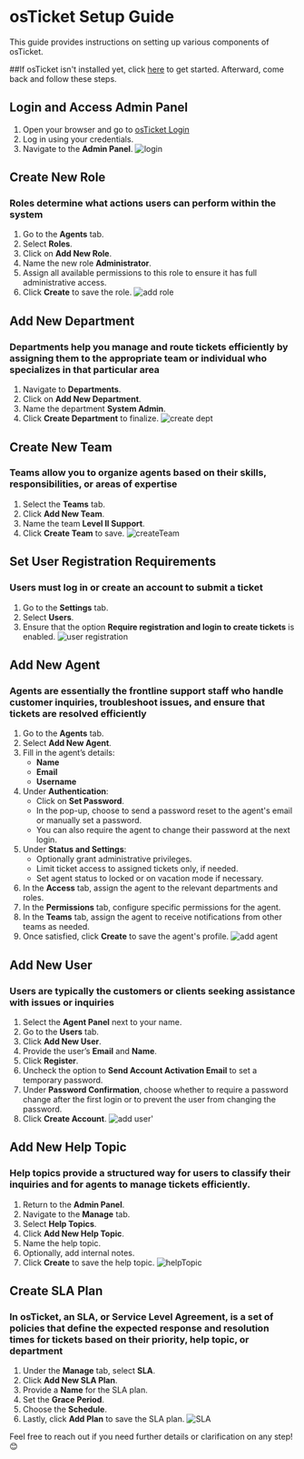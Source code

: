 # osTicket Setup Guide

This guide provides instructions on setting up various components of osTicket.

##If osTicket isn't installed yet, click [here](https://github.com/ccastro25/Setting_up_osTicket) to get started. Afterward, come back and follow these steps.

## Login and Access Admin Panel
1. Open your browser and go to [osTicket Login](http://localhost/osTicket/scp/login.php)
2. Log in using your credentials.
3. Navigate to the **Admin Panel**.
![login](https://github.com/user-attachments/assets/bd35ef85-21b1-4fa2-82bc-ef5d34f81be7)


## Create New Role
  ### Roles determine what actions users can perform within the system
1. Go to the **Agents** tab.
2. Select **Roles**.
3. Click on **Add New Role**.
4. Name the new role **Administrator**.
5. Assign all available permissions to this role to ensure it has full administrative access.
6. Click **Create** to save the role.
![add role](https://github.com/user-attachments/assets/ac717218-3ea3-40c5-a0a2-ad4ddeffa76f)

## Add New Department
### Departments help you manage and route tickets efficiently by assigning them to the appropriate team or individual who specializes in that particular area
1. Navigate to **Departments**.
2. Click on **Add New Department**.
3. Name the department **System Admin**.
4. Click **Create Department** to finalize.
![create dept](https://github.com/user-attachments/assets/2db24ec0-05ea-4ec0-b9cf-18c19649fb91)

## Create New Team
### Teams allow you to organize agents based on their skills, responsibilities, or areas of expertise
1. Select the **Teams** tab.
2. Click **Add New Team**.
3. Name the team **Level II Support**.
4. Click **Create Team** to save.
![createTeam](https://github.com/user-attachments/assets/ea2235d5-020c-4b43-b21d-ef019b535f25)

## Set User Registration Requirements
### Users must log in or create an account to submit a ticket
1. Go to the **Settings** tab.
2. Select **Users**.
3. Ensure that the option **Require registration and login to create tickets** is enabled.
![user registration](https://github.com/user-attachments/assets/a2b1a39b-07d2-47bb-8c6a-f5807cfd60d0)

## Add New Agent
### Agents are essentially the frontline support staff who handle customer inquiries, troubleshoot issues, and ensure that tickets are resolved efficiently
1. Go to the **Agents** tab.
2. Select **Add New Agent**.
3. Fill in the agent’s details:
   - **Name**
   - **Email**
   - **Username**
4. Under **Authentication**:
   - Click on **Set Password**.
   - In the pop-up, choose to send a password reset to the agent's email or manually set a password.
   - You can also require the agent to change their password at the next login.
5. Under **Status and Settings**:
   - Optionally grant administrative privileges.
   - Limit ticket access to assigned tickets only, if needed.
   - Set agent status to locked or on vacation mode if necessary.
6. In the **Access** tab, assign the agent to the relevant departments and roles.
7. In the **Permissions** tab, configure specific permissions for the agent.
8. In the **Teams** tab, assign the agent to receive notifications from other teams as needed.
9. Once satisfied, click **Create** to save the agent's profile.
![add agent](https://github.com/user-attachments/assets/fe02e3ee-e77e-4eff-a886-1ea1c5bfd3e7)

## Add New User
### Users are typically the customers or clients seeking assistance with issues or inquiries
1. Select the **Agent Panel** next to your name.
2. Go to the **Users** tab.
3. Click **Add New User**.
4. Provide the user’s **Email** and **Name**.
5. Click **Register**.
6. Uncheck the option to **Send Account Activation Email** to set a temporary password.
7. Under **Password Confirmation**, choose whether to require a password change after the first login or to prevent the user from changing the password.
8. Click **Create Account**.
![add user'](https://github.com/user-attachments/assets/1af56f4a-8671-4525-8f4e-9b3d3b5f0e00)

## Add New Help Topic
### Help topics provide a structured way for users to classify their inquiries and for agents to manage tickets efficiently.
1. Return to the **Admin Panel**.
2. Navigate to the **Manage** tab.
3. Select **Help Topics**.
4. Click **Add New Help Topic**.
5. Name the help topic.
6. Optionally, add internal notes.
7. Click **Create** to save the help topic.
![helpTopic](https://github.com/user-attachments/assets/7e3b7a0e-00f8-42c7-98b4-cf2be0513c1e)

## Create SLA Plan
### In osTicket, an SLA, or Service Level Agreement, is a set of policies that define the expected response and resolution times for tickets based on their priority, help topic, or department
1. Under the **Manage** tab, select **SLA**.
2. Click **Add New SLA Plan**.
3. Provide a **Name** for the SLA plan.
4. Set the **Grace Period**.
5. Choose the **Schedule**.
6. Lastly, click **Add Plan** to save the SLA plan.
![SLA](https://github.com/user-attachments/assets/7368d8cd-3e3b-4998-9926-c93cc9c07b53)

Feel free to reach out if you need further details or clarification on any step! 😊
